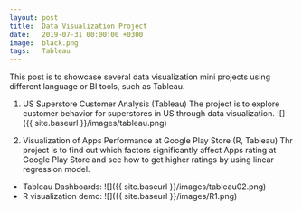 ```yaml
---
layout: post
title:  Data Visualization Project
date:   2019-07-31 00:00:00 +0300
image:  black.png
tags:   Tableau
---
```

This post is to showcase several data visualization mini projects using different language or BI tools, such as Tableau.

1. US Superstore Customer Analysis (Tableau)
The project is to explore customer behavior for superstores in US through data visualization.
![]({{ site.baseurl }}/images/tableau.png)


2. Visualization of Apps Performance at Google Play Store (R, Tableau)
Thr project is to find out which factors significantly affect Apps rating at Google Play Store and see how to get higher ratings by using linear regression model.
- Tableau Dashboards:
![]({{ site.baseurl }}/images/tableau02.png)
- R visualization demo:
![]({{ site.baseurl }}/images/R1.png)

